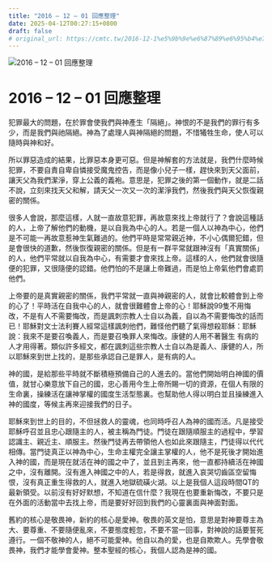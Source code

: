 ```yaml
---
title: "2016 – 12 – 01 回應整理"
date: 2025-04-12T00:27:15+0800
draft: false
# original_url: https://cmtc.tw/2016-12-1%e5%9b%9e%e6%87%89%e6%95%b4%e7%90%86
---
```


![2016 – 12 – 01 回應整理](/images/qt.jpg   "2016 – 12 – 01 回應整理")

# 2016 – 12 – 01 回應整理

犯罪最大的問題，在於罪會使我們與神產生「隔絕」。神恨的不是我們的罪行有多少，而是我們與祂隔絕。神為了處理人與神隔絕的問題，不惜犧牲生命，使人可以隨時與神和好。

所以罪惡造成的結果，比罪惡本身更可惡。但是神解套的方法就是，我們什麼時候犯罪，不要自責自卑自憐接受魔鬼控告，而是像小兒子一樣，趕快來到天父面前，讓天父為我們潔淨，穿上公義的義袍。意思是，犯罪之後的第一個動作，就是二話不說，立刻來找天父和解，請天父一次又一次的潔淨我們，然後我們與天父恢復親密的關係。

很多人會說，那麼這樣，人就一直故意犯罪，再故意來找上帝就行了？會說這種話的人，上帝了解他們的動機，是以自我為中心的人。若是一個人以神為中心，他們是不可能一再故意惹神生氣難過的。他們平時是常常親近神，不小心偶爾犯錯，但是會很快的道歉，然後恢復親密的關係。但是有一群平常就跟神沒有「真實關係」的人，他們平常就以自我為中心，有需要才會來找上帝。這樣的人，他們就會很隨便的犯罪，又很隨便的認錯。他們怕的不是讓上帝難過，而是怕上帝氣他們會處罰他們。

上帝要的是真實親密的關係，我們平常就一直與神親密的人，就會比較體會到上帝的心了！平時活在自我中心的人，就會很難體會上帝的心！耶穌說99隻不用悔改，不是有人不需要悔改，而是諷刺宗教人士自以為義，自以為不需要悔改的話而已！耶穌對文士法利賽人經常這樣諷刺他們，難怪他們聽了氣得想殺耶穌：耶穌說：我來不是要召喚義人，而是要召喚罪人來悔改。康健的人用不著醫生 有病的人才用得著。類似許多經文，都在諷刺這些宗教人士自以為是義人、康健的人，所以耶穌來到世上找的，是那些承認自己是罪人，是有病的人。

神的國，是給那些平時就不斷積極預備自己的人進去的。當他們開始明白神國的價值，就甘心樂意放下自己的國，忠心善用今生上帝所賜一切的資源，在個人有限的生命裏，操練活在讓神掌權的國度生活型態裏。也幫助他人得以明白並且操練進入神的國度，等候主再來迎接我們的日子。

耶穌來到世上的目的，不但拯救人的靈魂，也同時呼召人為神的國而活。凡是接受耶穌呼召並且忠心跟隨主的人，被主稱為門徒。門徒在跟隨順服主的過程中，學習認識主、親近主、順服主。然後門徒再去帶領他人也如此來跟隨主，門徒得以代代相傳。當門徒真正以神為中心，生命主權完全讓主掌權的人，他不是死後才開始進入神的國，而是現在就活在神的國之中了，並且到主再來，他一直都持續活在神國之中，沒有離開。沒有進入神國之中的人，若是得救，就進入哀哭切齒區空留悔恨，沒有真正重生得救的人，就進入地獄硫磺火湖。以上是我個人這段時間QT的最新領受。以前沒有好好默想，不知道在信什麼？我現在也要重新悔改，不要只是在外面的活動當中去找上帝，而是要好好回到我們的心靈裏面與神面對面。

舊約的核心是敬畏神，新約的核心是愛神。敬畏的英文是怕，意思是對神要尊主為大、要尊重、不要隨便亂來，不要態度輕忽，不要不當一回事，對神說的話要誓死遵行。一個不敬神的人，絕不可能愛神。他自以為的愛，也是自欺欺人。先學會敬畏神，我們才能學會愛神。整本聖經的核心，我個人認為是神的國。
